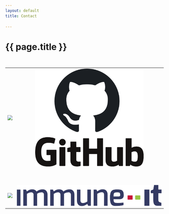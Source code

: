 ```yaml
---
layout: default
title: Contact

---
```


# {{ page.title }}
<br>
<table border="0" cellspacing="0" cellpadding="0">
  <tr>
     <td align="center">
    <a href="https://www.linkedin.com/in/michaelhallik/" title="My Linkedin profile" target="_blank"><img width="50%" src="/assets/images/linkedintr.jpg"></a>
     </td>
     <td align="center">
    <a href="https://github.com/MichaelHallik" title="My (rather modest) Github repositories" target="_blank"><img width="75%" src="/assets/images/github.png"></a>
     </td>
  </tr>
  <tr height="50px"> <td> </td> <td> </td> </tr>
  <tr>
     <td align="center">
    <a href="mailto:mhallik@immune.it" title="Contact me through e-mail" target="_blank"><img width="50%" src="/assets/images/emailtr.png"></a>
     </td>
     <td align="center">
    <a href="https://www.immune.it" title="My current home" target="_blank"><img width="100%" src="/assets/images/immune.svg"></a>
     </td>
  </tr>
</table>
